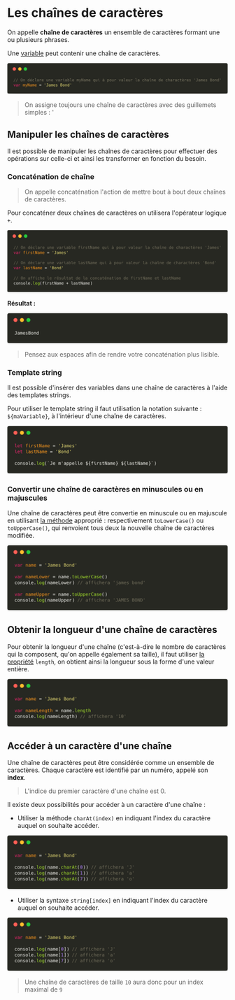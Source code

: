 # Les chaînes de caractères

On appelle **chaîne de caractères** un ensemble de caractères formant une ou plusieurs phrases.

Une [variable](./Les_Variables.md) peut contenir une chaîne de caractères.

![String Assignation](../../ressources/basics/strings/assignation.png)

> On assigne toujours une chaîne de caractères avec des guillemets simples : '

## Manipuler les chaînes de caractères

Il est possible de manipuler les chaînes de caractères pour effectuer des opérations sur celle-ci et ainsi les transformer en fonction du besoin.

### Concaténation de chaîne

> On appelle concaténation l'action de mettre bout à bout deux chaînes de caractères.

Pour concaténer deux chaînes de caractères on utilisera l'opérateur logique ```+```.

![String Concatenation](../../ressources/basics/strings/concatenation.png)

**Résultat :**

![String Concatenation's Result](../../ressources/basics/strings/concatenation_result.png)

> Pensez aux espaces afin de rendre votre concaténation plus lisible.

### Template string

Il est possible d'insérer des variables dans une chaîne de caractères à l'aide des templates strings.

Pour utiliser le template string il faut utilisation la notation suivante : `${maVariable}`, à l'intérieur d'une chaîne de caractères.

![Templating String](../../ressources/basics/strings/template_string.png)

### Convertir une chaîne de caractères en minuscules ou en majuscules

Une chaîne de caractères peut être convertie en minuscule ou en majuscule en utilisant [la méthode](./Les_objets.md#m%C3%A9thodes) approprié : respectivement `toLowerCase()` ou `toUpperCase()`, qui renvoient tous deux la nouvelle chaîne de caractères modifiée.

![String Case](../../ressources/basics/strings/case.png)

## Obtenir la longueur d'une chaîne de caractères

Pour obtenir la longueur d'une chaîne (c'est-à-dire le nombre de caractères qui la composent, qu'on appelle également sa taille), il faut utiliser [la propriété](./Les_objets.md#propri%C3%A9t%C3%A9s) `length`, on obtient ainsi la longueur sous la forme d'une valeur entière.

![String length](../../ressources/basics/strings/length.png)

## Accéder à un caractère d'une chaîne

Une chaîne de caractères peut être considérée comme un ensemble de caractères. Chaque caractère est identifié par un numéro, appelé son **index**.

> L'indice du premier caractère d'une chaîne est 0.

Il existe deux possibilités pour accéder à un caractère d'une chaîne :

* Utiliser la méthode `charAt(index)` en indiquant l'index du caractère auquel on souhaite accéder.

![String charAt](../../ressources/basics/strings/charat.png)

* Utiliser la syntaxe `string[index]` en indiquant l'index du caractère auquel on souhaite accéder.

![String tabIndex](../../ressources/basics/strings/tabindex.png)

> Une chaîne de caractères de taille `10` aura donc pour un index maximal de `9`
